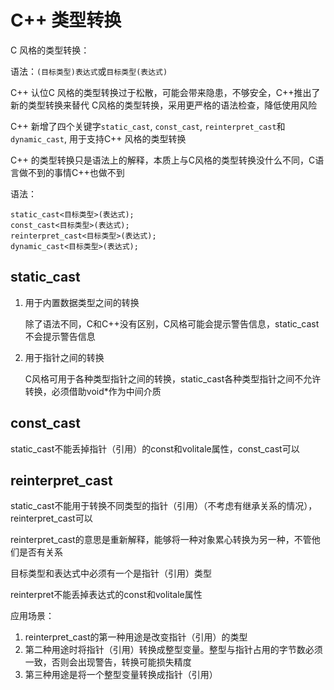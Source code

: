 # C++ 类型转换

C 风格的类型转换：

语法：`(目标类型)表达式`或`目标类型(表达式)`

C++ 认位C 风格的类型转换过于松散，可能会带来隐患，不够安全，C++推出了新的类型转换来替代 C风格的类型转换，采用更严格的语法检查，降低使用风险

C++ 新增了四个关键字`static_cast`, `const_cast`, `reinterpret_cast`和 `dynamic_cast`, 用于支持C++ 风格的类型转换

C++ 的类型转换只是语法上的解释，本质上与C风格的类型转换没什么不同，C语言做不到的事情C++也做不到

语法：

```
static_cast<目标类型>(表达式);
const_cast<目标类型>(表达式);
reinterpret_cast<目标类型>(表达式);
dynamic_cast<目标类型>(表达式);
```

## static_cast

1. 用于内置数据类型之间的转换

   除了语法不同，C和C++没有区别，C风格可能会提示警告信息，static_cast不会提示警告信息

2. 用于指针之间的转换

   C风格可用于各种类型指针之间的转换，static_cast各种类型指针之间不允许转换，必须借助void*作为中间介质

## const_cast

static_cast不能丢掉指针（引用）的const和volitale属性，const_cast可以

## reinterpret_cast

static_cast不能用于转换不同类型的指针（引用）（不考虑有继承关系的情况），reinterpret_cast可以

reinterpret_cast的意思是重新解释，能够将一种对象累心转换为另一种，不管他们是否有关系

目标类型和表达式中必须有一个是指针（引用）类型

reinterpret不能丢掉表达式的const和volitale属性

应用场景：

1. reinterpret_cast的第一种用途是改变指针（引用）的类型
2. 第二种用途时将指针（引用）转换成整型变量。整型与指针占用的字节数必须一致，否则会出现警告，转换可能损失精度
3. 第三种用途是将一个整型变量转换成指针（引用）

